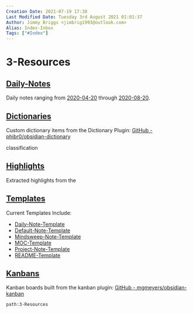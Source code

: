 ```yaml
---
Creation Date: 2021-07-19 17:38
Last Modified Date: Tuesday 3rd August 2021 01:01:37
Author: Jimmy Briggs <jimbrig1993@outlook.com>
Alias: Index-Inbox
Tags: ["#Index"]
---
```


# 3-Resources

## [Daily-Notes](./Daily-Notes/README.md)

Daily notes ranging from [2020-04-20](2020-04-20.md) through [2020-08-20](2020-08-20.md).

## [Dictionaries](./Dictionaries/README.md)

Custom dictionary items from the Dictionary Plugin: [GitHub - phibr0/obsidian-dictionary](https://github.com/phibr0/obsidian-dictionary)

classification
## [Highlights](./Highlights/README.md)

Extracted highlights from the 

## [Templates](./Templates/README.md)

Current Templates Include:

- [Daily-Note-Template](Daily-Note-Template.md)
- [Default-Note-Template](Default-Note-Template.md)
- [Mindsweep-Note-Template](Mindsweep-Note-Template.md)
- [MOC-Template](MOC-Template.md)
- [Project-Note-Template](Project-Note-Template.md)
- [README-Template](README-Template.md)


## [Kanbans](./Kanbans/README.md)

Kanban boards built from the kanban plugin: [GitHub - mgmeyers/obsidian-kanban](https://github.com/mgmeyers/obsidian-kanban)

```query
path:3-Resources
```

